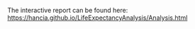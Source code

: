 The interactive report can be found here:
https://hancia.github.io/LifeExpectancyAnalysis/Analysis.html